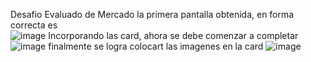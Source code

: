 Desafio Evaluado de Mercado
la primera pantalla obtenida, en forma correcta es  
![image](https://github.com/LTEAdmin/mercado/assets/157530292/b890f5d3-cf54-496f-beae-2aa3d3740bbc)
Incorporando las card, ahora se debe comenzar a completar
![image](https://github.com/LTEAdmin/mercado/assets/157530292/9a517e10-82cf-491a-bc62-54065aac269b)
finalmente se logra colocart las imagenes en la card
![image](https://github.com/LTEAdmin/mercado/assets/157530292/299e1bbd-fe08-4832-81c3-37d5f8d55f9b)
